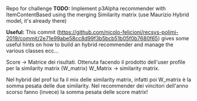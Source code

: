 Repo for challenge
**TODO:** Implement  p3Alpha recommender with ItemContentBased using the merging Similarity matrix (use Maurizio Hybrid model, it's already there)

**Useful:** This commit (https://github.com/nicolo-felicioni/recsys-polimi-2019/commit/2e71e99abe58cc8d99f3b5bcb51b05f0b7680f65) gives some useful hints on how to build an hybrid recommender and manage the various classes ecc... 

Score -> Matrice dei risultati. Ottenuta facendo il prodotto dell'user profile per la similarity matrix (W_matrix)
W_Matrix -> similarity matrix.

Nel hybrid del prof lui fa il mix delle similarity matrix, infatti poi W_matrix è la somma pesata delle due similarity.
Nel recommender dei vincitori dell'anno scorso fanno (invece) la somma pesata delle score matrix! 

